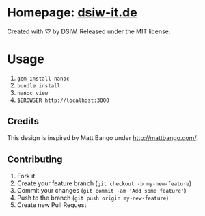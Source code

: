 # Homepage: [dsiw-it.de](http://dsiw-it.de/)

Created with ♡ by DSIW. Released under the MIT license.

# Usage

1. `gem install nanoc`
1. `bundle install`
1. `nanoc view`
1. `$BROWSER http://localhost:3000`

## Credits

This design is inspired by Matt Bango under http://mattbango.com/.

## Contributing

1. Fork it
2. Create your feature branch (`git checkout -b my-new-feature`)
3. Commit your changes (`git commit -am 'Add some feature'`)
4. Push to the branch (`git push origin my-new-feature`)
5. Create new Pull Request
